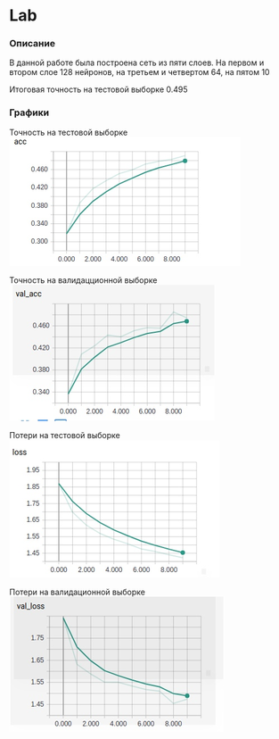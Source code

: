 # Lab

### Описание
В данной работе была построена сеть из пяти слоев. На первом и втором слое 128 нейронов, на третьем и четвертом 64, на пятом 10

Итоговая точность на тестовой выборке 0.495

### Графики
Точность на тестовой выборке
![acc](https://github.com/Michael-99/Lab/raw/screenshots/_X4wNwwMc88.png "Точность на тестовой выборке") 


Точность на валидацционной выборке
![val-acc](https://github.com/Michael-99/Lab/raw/screenshots/CwOzsF6-Q64.jpg "Точность на валидацционной выборке")


Потери на тестовой выборке
![loss](https://github.com/Michael-99/Lab/raw/screenshots/QtgG93UmjCo.jpg "Потери на тестовой выборке")


Потери на валидационной выборке
![val-loss](https://github.com/Michael-99/Lab/raw/screenshots/VgjV8WYTID4.jpg "Потери на валидационной выборке")

